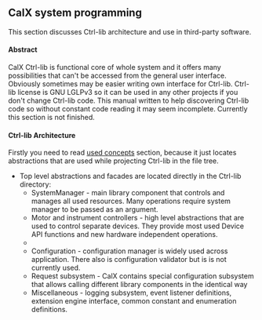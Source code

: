 ## CalX system programming
This section discusses Ctrl-lib architecture and use in third-party software.
#### Abstract
CalX Ctrl-lib is functional core of whole system and it offers many possibilities that can't be accessed from the general user interface. Obviously sometimes may be easier writing own interface for Ctrl-lib. Ctrl-lib license is GNU LGLPv3 so it can be used in any other projects if you don't change Ctrl-lib code. This manual written to help discovering Ctrl-lib code so without constant code reading it may seem incomplete. Currently this section is not finished.
#### Ctrl-lib Architecture
Firstly you need to read [used concepts](https://github.com/protopopov1122/CalX/blob/master/docs/concepts.md) section, because it just locates abstractions that are used while projecting Ctrl-lib in the file tree.
* Top level abstractions and facades are located directly in the Ctrl-lib directory:
  * SystemManager - main library component that controls and manages all used resources. Many operations require system manager to be passed as an argument.
  * Motor and instrument controllers - high level abstractions that are used to control separate devices. They provide most used Device API functions and new hardware independent operations.
  *
  * Configuration - configuration manager is widely used across application. There also is configuration validator but is is not currently used.
  * Request subsystem - CalX contains special configuration subsystem that allows calling different library components in the identical way
  *  Miscellaneous - logging subsystem, event listener definitions, extension engine interface, common constant and enumeration definitions.
